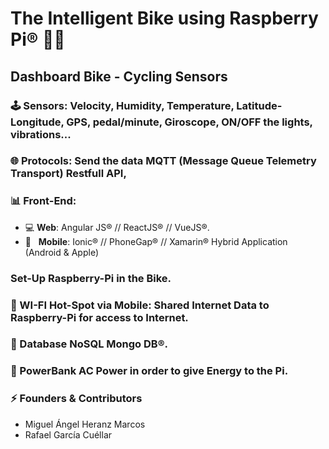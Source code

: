 # The Intelligent Bike using Raspberry Pi&#174; 🧠🚴‍
## Dashboard Bike - Cycling Sensors

### 🕹️ Sensors: Velocity, Humidity, Temperature, Latitude-Longitude, GPS, pedal/minute, Giroscope, ON/OFF the lights, vibrations...
### 🌐 Protocols: Send the data MQTT (Message Queue Telemetry Transport) Restfull API, 
### 📊 Front-End:  
- 💻 **Web**: Angular JS&#174; // ReactJS&#174; // VueJS&#174;.
- 📱 &nbsp; **Mobile**: Ionic&#174; // PhoneGap&#174; // Xamarin&#174; Hybrid Application (Android & Apple)
### Set-Up Raspberry-Pi in the Bike.
### 📡 WI-FI Hot-Spot via Mobile: Shared Internet Data to Raspberry-Pi for access to Internet.
### 🍃 Database NoSQL Mongo DB&#174;.
### 🔌 PowerBank AC Power in order to give Energy to the Pi. 

### ⚡ Founders & Contributors
- Miguel Ángel Heranz Marcos
- Rafael García Cuéllar
